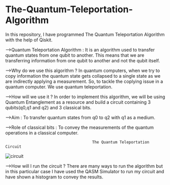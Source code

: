 # The-Quantum-Teleportation-Algorithm
In this repository, I have programmed The Quantum Teleportation Algorithm with the help of Qiskit.


-->Quantum Teleportation Algorithm : 
It is an algorithm used to transfer quantum states from one qubit to another. This means that we are transferring information from one qubit to another and not the qubit itself.

-->Why do we use this algorithm ?
In quantum computers, when we try to copy information the quantum state gets collapsed to a single state as we are indirectly applying a measurement. So, to tackle the coplying issue in a quantum computer. We use quantum teleportation.

-->How will we use it ?
In order to implement this algorithm, we will be using Quantum Entanglement as a resource and build a circuit containing 3 qubits(q0,q1 and q2) and 3 classical bits.

-->Aim : To transfer quantum states from q0 to q2 with q1 as a medium.

-->Role of classical bits : To convey the measurements of the quantum operations in a classical computer.


                                          The Quantum Teleportation Circuit
![circuit](https://user-images.githubusercontent.com/77266161/107117307-8e372700-689f-11eb-97ad-c73a5512b8c9.jpg)

-->How will I run the circuit ?
There are many ways to run the algorithm but in this particular case I have used the QASM Simulator to run my circuit and have shown a histogram to convey the results.
